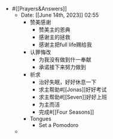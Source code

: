 - #[[Prayers&Answers]]
    - Date: [[June 14th, 2023]] 02:55
        - 赞美感谢
            - 赞美主的恩典
            - 感谢主的拯救
            - 感谢主把full life赐给我
        - 认罪悔改
            - 为我没有做到什一奉献
            - 承诺接下来努力做到
        - 祈求
            - 治好失眠，好好休息一下
            - 求主帮助#[[Jonas]]好好考试
            - 求主帮助#[[Seven]]好好上班
            - 为主而活
            - 完成#[[Four Seasons]]
        - Tongues
            - Set a Pomodoro
    - 
